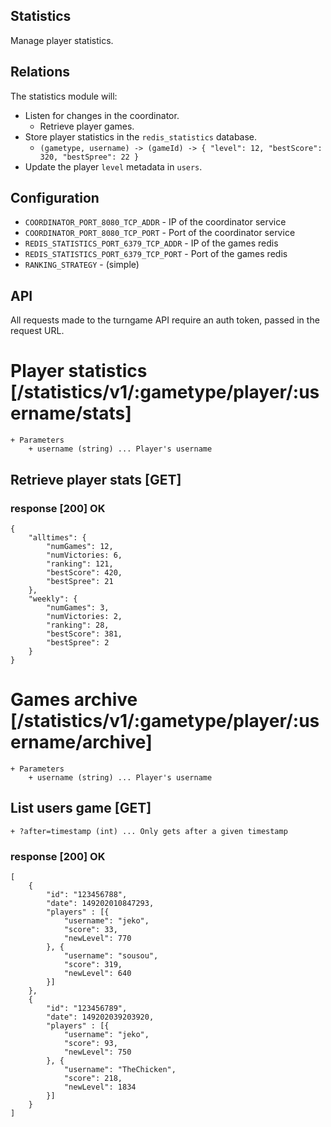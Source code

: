 Statistics
----------

Manage player statistics.

Relations
---------

The statistics module will:

 * Listen for changes in the coordinator.
    * Retrieve player games.
 * Store player statistics in the `redis_statistics` database.
   * `(gametype, username) -> (gameId) -> { "level": 12, "bestScore": 320, "bestSpree": 22 }`
 * Update the player `level` metadata in `users`.

Configuration
-------------

 * `COORDINATOR_PORT_8080_TCP_ADDR` - IP of the coordinator service
 * `COORDINATOR_PORT_8080_TCP_PORT` - Port of the coordinator service
 * `REDIS_STATISTICS_PORT_6379_TCP_ADDR` - IP of the games redis
 * `REDIS_STATISTICS_PORT_6379_TCP_PORT` - Port of the games redis
 * `RANKING_STRATEGY` - (simple)

API
---

All requests made to the turngame API require an auth token, passed in the request URL.

# Player statistics [/statistics/v1/:gametype/player/:username/stats]

    + Parameters
        + username (string) ... Player's username

## Retrieve player stats [GET]

### response [200] OK

    {
        "alltimes": {
            "numGames": 12,
            "numVictories: 6,
            "ranking": 121,
            "bestScore": 420,
            "bestSpree": 21
        },
        "weekly": {
            "numGames": 3,
            "numVictories: 2,
            "ranking": 28,
            "bestScore": 381,
            "bestSpree": 2
        }
    }

# Games archive [/statistics/v1/:gametype/player/:username/archive]

    + Parameters
        + username (string) ... Player's username

## List users game [GET]

    + ?after=timestamp (int) ... Only gets after a given timestamp

### response [200] OK

    [
        {
            "id": "123456788",
            "date": 149202010847293,
            "players" : [{
                "username": "jeko",
                "score": 33,
                "newLevel": 770
            }, {
                "username": "sousou",
                "score": 319,
                "newLevel": 640
            }]
        },
        {
            "id": "123456789",
            "date": 149202039203920,
            "players" : [{
                "username": "jeko",
                "score": 93,
                "newLevel": 750
            }, {
                "username": "TheChicken",
                "score": 218,
                "newLevel": 1834
            }]
        }
    ]
